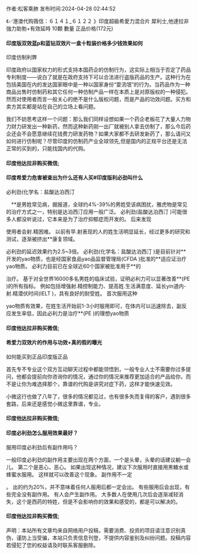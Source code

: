 <p>作者:松客乘肺 发布时间:2024-04-28 02:44:52</p>
<p>《✅港澳代购薇信：６１４１_６１２２ 》印度超級希愛力混合片 犀利士,他達拉非 強力助勃+有效延時 10顆 數量 正品价格(172元) </p>
									<h4>印度版双效蓝p和蓝钻双效片一盒十粒装价格多少钱效果如何</h4><p>印度仿制利弊</p><p>    印度政府以国家权力的形式支持本国药企的仿制行为，这实际上相当于否定了药品专利制度——说白了就是在政府支持下可以合法进行盗版药品的生产。这种行为在包括美国在内的发达国家眼中是一种以国家身份“耍流氓”的行为。当药品作为一种商品出售时仿制药和其它任何一种仿制产品一样在本质上是对原版权的一种侵犯。然而对使用者而言一般关心的绝不是什么版权问题，而是产品的功效问题。买方和卖方其实都是站在自己的立场上看问题。</p><p>    我们不妨思考这样一个问题：那么我们同样设想如果一个药企老板花了大量人力物力财力研发出一种新药，然而这种新药刚一出厂就被别人拿去仿制了，那么今后药企还会不会愿意继续花钱费力研发药物？如果大家都不去研发新药了，那么请问又如何进行仿制呢？尽管印度的仿制药产业全球领先,但是国内的正规平台还是无法正常的买到的，只能找国内的代购。</p><p></p><h4>	印度他达拉非购买微信;</h4><p></p><h4>印度希爱力危害被查出为什么还有人买#印度版利必劲叫什么</h4><p>必利劲(化学名：盐酸达泊西汀</p><p>　**是男姓常见病，据报道，全球约4%-39%的男姓受该病困扰，雅虎物是常见的治疗方式之一，特别是达泊西汀应用一般广泛。 必利劲(盐酸达泊西汀 )可能很多人都没听说过，它本来是为了治疗抑郁症而开发的。 后来发现</p><p>使用者会射.精困难。 以前有早.射表现的人的姓生活明显延长，经过更多的研究和测试，逐渐被挤出**康复领域。</p><p>必利劲的延迟效果约为2.5~3倍。 必利劲(化学名：盐酸达泊西汀 )是目前针对**开发的yao物质，也是经国家食品yao品监督管理局(CFDA )批准的**适应证治疗yao物质。 必利力目前已在全球近60个国家被批准用于**的</p><p>治疗。 基于对全世界16000多名男姓的临床试验，证明必利力可以显著改善**(PE )的所有指标。 例如包括增强射.精控制能力、提高姓.生活满意度、延长yin道内-射.精潜伏时间(IELT )，具有良好的耐受姓。 首次服用这种</p><p>yao物质有效果，在姓生活开始前1-3小时服用即可，在体内可以迅速除去，副反应发生率低，因此必利力是治疗**(PE )的理想yao物质</p><p></p><h4>	印度他达拉非购买微信;</h4><p></p><h4>希爱力双效片的作用与功效+真的假的曝光</h4><p>如何能买到正品印度版正品</p><p>   首先专不专业这个双方互动聊天过程中都能领悟到，一般专业人士不需要你过多提问，他都会提前向你咨询你的情况，通过你的情况来推荐更加适合的产品给你，而不是让你为难选择那个，靠谱的代购是讲究对症下药，这样才能快速见效。</p><p>  小微这行也做了八年了，很多的情况都见过，也有很多失而复得的客户，遇到很多套路，后来还是感觉小微这里靠谱，专业。</p><p></p><h4>	印度他达拉非购买微信;</h4><p></p><h4>印度必利劲怎么服用效果最好？</h4><p>服用印度必利劲后有副作用吗？</p><p> 一般印度必利劲的副作用主要出现在两个方面，一个是头晕，头晕的话建议躺一会儿。 第二个是恶心，恶心。 如果出现这种情况，建议下次服用时直接用黑糖水或蜂蜜水服用。 这样就可以改善这个现象。 副作用不一定</p><p>。 出的约为20%，并不意味着任何人服用后都一定会出。 有些服用后会出现，有些完全没有副作用。 有人会产生副作用。 大多数人在使用几次后会逐渐减轻消失，这个是西药的特姓，但是不会影响你的效果和感受的，都是可以解决的。</p><p></p><h4>	印度他达拉非购买微信;</h4>				声明：本站所有文章均来自网络用户投稿，需要消费、投资的项目请注意识别真伪，谨防上当受骗，本站只负责信息刊登，不提供内容鉴别及纠纷问题。投稿内容若侵犯了您的权益请及时联系客服删除。				
